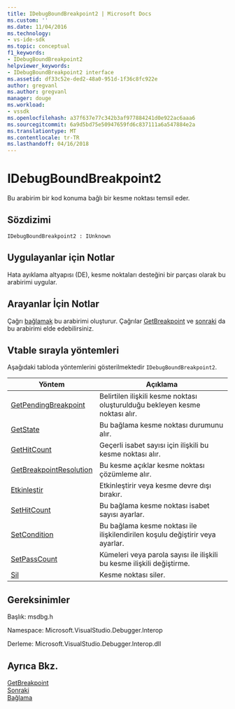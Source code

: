 ```yaml
---
title: IDebugBoundBreakpoint2 | Microsoft Docs
ms.custom: ''
ms.date: 11/04/2016
ms.technology:
- vs-ide-sdk
ms.topic: conceptual
f1_keywords:
- IDebugBoundBreakpoint2
helpviewer_keywords:
- IDebugBoundBreakpoint2 interface
ms.assetid: df33c52e-ded2-48a0-951d-1f36c8fc922e
author: gregvanl
ms.author: gregvanl
manager: douge
ms.workload:
- vssdk
ms.openlocfilehash: a37f637e77c342b3af977884241d0e922ac6aaa6
ms.sourcegitcommit: 6a9d5bd75e50947659fd6c837111a6a547884e2a
ms.translationtype: MT
ms.contentlocale: tr-TR
ms.lasthandoff: 04/16/2018
---
```

# <a name="idebugboundbreakpoint2"></a>IDebugBoundBreakpoint2
Bu arabirim bir kod konuma bağlı bir kesme noktası temsil eder.  
  
## <a name="syntax"></a>Sözdizimi  
  
```  
IDebugBoundBreakpoint2 : IUnknown  
```  
  
## <a name="notes-for-implementers"></a>Uygulayanlar için Notlar  
 Hata ayıklama altyapısı (DE), kesme noktaları desteğini bir parçası olarak bu arabirimi uygular.  
  
## <a name="notes-for-callers"></a>Arayanlar İçin Notlar  
 Çağrı [bağlamak](../../../extensibility/debugger/reference/idebugpendingbreakpoint2-bind.md) bu arabirimi oluşturur. Çağrılar [GetBreakpoint](../../../extensibility/debugger/reference/idebugbreakpointunboundevent2-getbreakpoint.md) ve [sonraki](../../../extensibility/debugger/reference/ienumdebugboundbreakpoints2-next.md) da bu arabirimi elde edebilirsiniz.  
  
## <a name="methods-in-vtable-order"></a>Vtable sırayla yöntemleri  
 Aşağıdaki tabloda yöntemlerini gösterilmektedir `IDebugBoundBreakpoint2`.  
  
|Yöntem|Açıklama|  
|------------|-----------------|  
|[GetPendingBreakpoint](../../../extensibility/debugger/reference/idebugboundbreakpoint2-getpendingbreakpoint.md)|Belirtilen ilişkili kesme noktası oluşturulduğu bekleyen kesme noktası alır.|  
|[GetState](../../../extensibility/debugger/reference/idebugboundbreakpoint2-getstate.md)|Bu bağlama kesme noktası durumunu alır.|  
|[GetHitCount](../../../extensibility/debugger/reference/idebugboundbreakpoint2-gethitcount.md)|Geçerli isabet sayısı için ilişkili bu kesme noktası alır.|  
|[GetBreakpointResolution](../../../extensibility/debugger/reference/idebugboundbreakpoint2-getbreakpointresolution.md)|Bu kesme açıklar kesme noktası çözümleme alır.|  
|[Etkinleştir](../../../extensibility/debugger/reference/idebugboundbreakpoint2-enable.md)|Etkinleştirir veya kesme devre dışı bırakır.|  
|[SetHitCount](../../../extensibility/debugger/reference/idebugboundbreakpoint2-sethitcount.md)|Bu bağlama kesme noktası isabet sayısı ayarlar.|  
|[SetCondition](../../../extensibility/debugger/reference/idebugboundbreakpoint2-setcondition.md)|Bu bağlama kesme noktası ile ilişkilendirilen koşulu değiştirir veya ayarlar.|  
|[SetPassCount](../../../extensibility/debugger/reference/idebugboundbreakpoint2-setpasscount.md)|Kümeleri veya parola sayısı ile ilişkili bu kesme ilişkili değiştirme.|  
|[Sil](../../../extensibility/debugger/reference/idebugboundbreakpoint2-delete.md)|Kesme noktası siler.|  
  
## <a name="requirements"></a>Gereksinimler  
 Başlık: msdbg.h  
  
 Namespace: Microsoft.VisualStudio.Debugger.Interop  
  
 Derleme: Microsoft.VisualStudio.Debugger.Interop.dll  
  
## <a name="see-also"></a>Ayrıca Bkz.  
 [GetBreakpoint](../../../extensibility/debugger/reference/idebugbreakpointunboundevent2-getbreakpoint.md)   
 [Sonraki](../../../extensibility/debugger/reference/ienumdebugboundbreakpoints2-next.md)   
 [Bağlama](../../../extensibility/debugger/reference/idebugpendingbreakpoint2-bind.md)